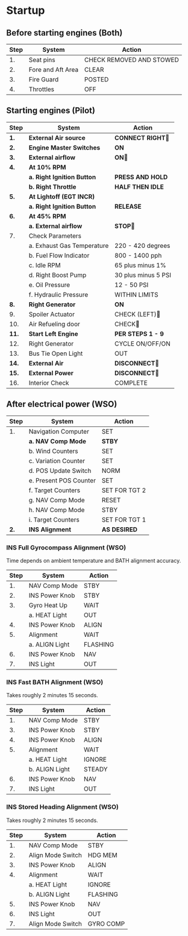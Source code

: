 # Startup

## Before starting engines (Both)

| Step | System            | Action                   |
|------|-------------------|--------------------------|
| 1.   | Seat pins         | CHECK REMOVED AND STOWED |
| 2.   | Fore and Aft Area | CLEAR                    |
| 3.   | Fire Guard        | POSTED                   |
| 4.   | Throttles         | OFF                      |

## Starting engines (Pilot)

| Step    | System                       | Action              |
|---------|------------------------------|---------------------|
| **1.**  | **External Air source**      | **CONNECT RIGHT**🔧 |
| **2.**  | **Engine Master Switches**   | **ON**              |
| **3.**  | **External airflow**         | **ON**🔧            |
| **4.**  | **At 10% RPM**               |                     |
|         | **a. Right Ignition Button** | **PRESS AND HOLD**  |
|         | **b. Right Throttle**        | **HALF THEN IDLE**  |
| **5.**  | **At Lightoff (EGT INCR)**   |                     |
|         | **a. Right Ignition Button** | **RELEASE**         |
| **6.**  | **At 45% RPM**               |                     |
|         | **a. External airflow**      | **STOP**🔧          |
| 7.      | Check Parameters             |                     |
|         | a. Exhaust Gas Temperature   | 220 - 420 degrees   |
|         | b. Fuel Flow Indicator       | 800 - 1400 pph      |
|         | c. Idle RPM                  | 65 plus minus 1%    |
|         | d. Right Boost Pump          | 30 plus minus 5 PSI |
|         | e. Oil Pressure              | 12 - 50 PSI         |
|         | f. Hydraulic Pressure        | WITHIN LIMITS       |
| **8.**  | **Right Generator**          | **ON**              |
| 9.      | Spoiler Actuator             | CHECK (LEFT)🔧      |
| 10.     | Air Refueling door           | CHECK🔧             |
| **11.** | **Start Left Engine**        | **PER STEPS 1 - 9** |
| 12.     | Right Generator              | CYCLE ON/OFF/ON     |
| 13.     | Bus Tie Open Light           | OUT                 |
| **14.** | **External Air**             | **DISCONNECT**🔧    |
| **15.** | **External Power**           | **DISCONNECT**🔧    |
| 16.     | Interior Check               | COMPLETE            |

## After electrical power (WSO)

| Step   | System                 | Action         |
|--------|------------------------|----------------|
| 1.     | Navigation Computer    | SET            |
|        | **a. NAV Comp Mode**   | **STBY**       |
|        | b. Wind Counters       | SET            |
|        | c. Variation Counter   | SET            |
|        | d. POS Update Switch   | NORM           |
|        | e. Present POS Counter | SET            |
|        | f. Target Counters     | SET FOR TGT 2  |
|        | g. NAV Comp Mode       | RESET          |
|        | h. NAV Comp Mode       | STBY           |
|        | i. Target Counters     | SET FOR TGT 1  |
| **2.** | **INS Alignment**      | **AS DESIRED** |

### INS Full Gyrocompass Alignment (WSO)

Time depends on ambient temperature and BATH alignment accuracy.

| Step | System         | Action   |
|------|----------------|----------|
| 1.   | NAV Comp Mode  | STBY     |
| 2.   | INS Power Knob | STBY     |
| 3.   | Gyro Heat Up   | WAIT     |
|      | a. HEAT Light  | OUT      |
| 4.   | INS Power Knob | ALIGN    |
| 5.   | Alignment      | WAIT     |
|      | a. ALIGN Light | FLASHING |
| 6.   | INS Power Knob | NAV      |
| 7.   | INS Light      | OUT      |

### INS Fast BATH Alignment (WSO)

Takes roughly 2 minutes 15 seconds.

| Step | System         | Action |
|------|----------------|--------|
| 1.   | NAV Comp Mode  | STBY   |
| 3.   | INS Power Knob | STBY   |
| 4.   | INS Power Knob | ALIGN  |
| 5.   | Alignment      | WAIT   |
|      | a. HEAT Light  | IGNORE |
|      | b. ALIGN Light | STEADY |
| 6.   | INS Power Knob | NAV    |
| 7.   | INS Light      | OUT    |

### INS Stored Heading Alignment (WSO)

Takes roughly 2 minutes 15 seconds.

| Step | System            | Action    |
|------|-------------------|-----------|
| 1.   | NAV Comp Mode     | STBY      |
| 2.   | Align Mode Switch | HDG MEM   |
| 3.   | INS Power Knob    | ALIGN     |
| 4.   | Alignment         | WAIT      |
|      | a. HEAT Light     | IGNORE    |
|      | b. ALIGN Light    | FLASHING  |
| 5.   | INS Power Knob    | NAV       |
| 6.   | INS Light         | OUT       |
| 7.   | Align Mode Switch | GYRO COMP |

